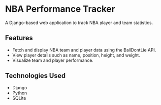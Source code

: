 # NBA Performance Tracker

A Django-based web application to track NBA player and team statistics.

## Features
- Fetch and display NBA team and player data using the BallDontLie API.
- View player details such as name, position, height, and weight.
- Visualize team and player performance.

## Technologies Used
- Django
- Python
- SQLite